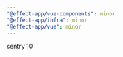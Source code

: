 ```yaml
---
"@effect-app/vue-components": minor
"@effect-app/infra": minor
"@effect-app/vue": minor
---
```


sentry 10
